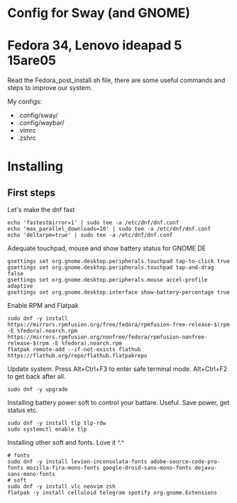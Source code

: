 # Config for Sway (and GNOME)
# Fedora 34, Lenovo ideapad 5 15are05

Read the Fedora_post_install.sh file, there are some useful commands and steps to improve our system.

My configs:
- .config/sway/
- .config/waybar/
- .vimrc
- .zshrc

# Installing
## First steps
Let's make the dnf fast
~~~
echo 'fastestmirror=1' | sudo tee -a /etc/dnf/dnf.conf
echo 'max_parallel_downloads=10' | sudo tee -a /etc/dnf/dnf.conf
echo 'deltarpm=true' | sudo tee -a /etc/dnf/dnf.conf
~~~
Adequate touchpad, mouse and show battery status for GNOME DE
~~~
gsettings set org.gnome.desktop.peripherals.touchpad tap-to-click true
gsettings set org.gnome.desktop.peripherals.touchpad tap-and-drag false
gsettings set org.gnome.desktop.peripherals.mouse accel-profile adaptive
gsettings set org.gnome.desktop.interface show-battery-percentage true
~~~
Enable RPM and Flatpak
~~~
sudo dnf -y install https://mirrors.rpmfusion.org/free/fedora/rpmfusion-free-release-$(rpm -E %fedora).noarch.rpm https://mirrors.rpmfusion.org/nonfree/fedora/rpmfusion-nonfree-release-$(rpm -E %fedora).noarch.rpm
flatpak remote-add --if-not-exists flathub https://flathub.org/repo/flathub.flatpakrepo
~~~
Update system. Press Alt+Ctrl+F3 to enter safe terminal mode. Alt+Ctrl+F2 to get back after all. 
~~~
sudo dnf -y upgrade
~~~
Installing battery power soft to control your battare. Useful. Save power, get status etc.
~~~
sudo dnf -y install tlp tlp-rdw
sudo systemctl enable tlp
~~~
Installing other soft and fonts. Love it ^.^
~~~
# fonts
sudo dnf -y install levien-inconsolata-fonts adobe-source-code-pro-fonts mozilla-fira-mono-fonts google-droid-sans-mono-fonts dejavu-sans-mono-fonts
# soft
sudo dnf -y install vlc neovim zsh
flatpak -y install celluloid telegram spotify org.gnome.Extensions
~~~
